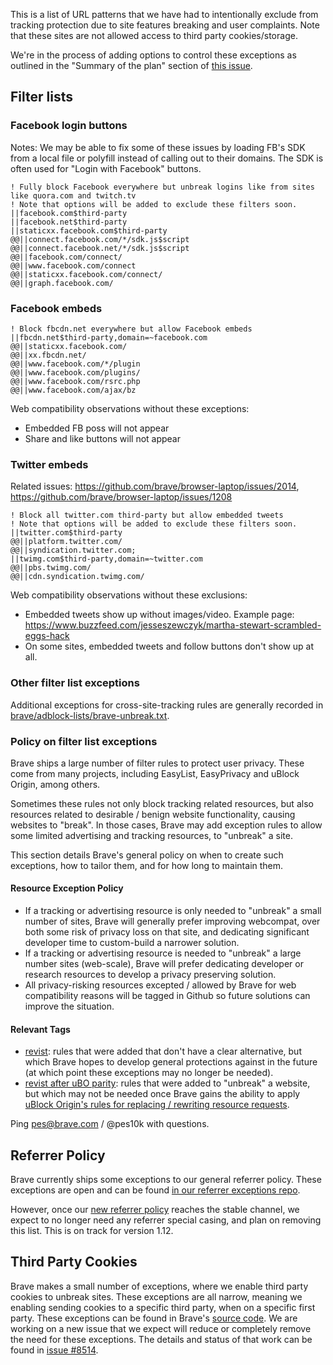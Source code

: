 This is a list of URL patterns that we have had to intentionally exclude from tracking protection due to site features breaking and user complaints. Note that these sites are not allowed access to third party cookies/storage.

We're in the process of adding options to control these exceptions as outlined in the "Summary of the plan" section of [this issue](https://github.com/brave/brave-browser/issues/3475).

## Filter lists

### Facebook login buttons

Notes: We may be able to fix some of these issues by loading FB's SDK from a local file or polyfill instead of calling out to their domains. The SDK is often used for "Login with Facebook" buttons.

```
! Fully block Facebook everywhere but unbreak logins like from sites like quora.com and twitch.tv
! Note that options will be added to exclude these filters soon.
||facebook.com$third-party
||facebook.net$third-party
||staticxx.facebook.com$third-party
@@||connect.facebook.com/*/sdk.js$script
@@||connect.facebook.net/*/sdk.js$script
@@||facebook.com/connect/
@@||www.facebook.com/connect
@@||staticxx.facebook.com/connect/
@@||graph.facebook.com/
```

### Facebook embeds

```
! Block fbcdn.net everywhere but allow Facebook embeds
||fbcdn.net$third-party,domain=~facebook.com
@@||staticxx.facebook.com/
@@||xx.fbcdn.net/
@@||www.facebook.com/*/plugin
@@||www.facebook.com/plugins/
@@||www.facebook.com/rsrc.php
@@||www.facebook.com/ajax/bz
```

Web compatibility observations without these exceptions:
* Embedded FB poss will not appear
* Share and like buttons will not appear

### Twitter embeds

Related issues: https://github.com/brave/browser-laptop/issues/2014, https://github.com/brave/browser-laptop/issues/1208

```
! Block all twitter.com third-party but allow embedded tweets
! Note that options will be added to exclude these filters soon.
||twitter.com$third-party
@@||platform.twitter.com/
@@||syndication.twitter.com;
||twimg.com$third-party,domain=~twitter.com
@@||pbs.twimg.com/
@@||cdn.syndication.twimg.com/
```

Web compatibility observations without these exclusions:
* Embedded tweets show up without images/video. Example page: https://www.buzzfeed.com/jesseszewczyk/martha-stewart-scrambled-eggs-hack
* On some sites, embedded tweets and follow buttons don't show up at all.

### Other filter list exceptions

Additional exceptions for cross-site-tracking rules are generally recorded in [brave/adblock-lists/brave-unbreak.txt](https://github.com/brave/adblock-lists/blob/master/brave-unbreak.txt).

### Policy on filter list exceptions

Brave ships a large number of filter rules to protect user privacy. These come from many projects, including EasyList, EasyPrivacy and uBlock Origin, among others.

Sometimes these rules not only block tracking related resources, but also resources related to desirable / benign website functionality, causing websites to "break". In those cases, Brave may add exception rules to allow some limited advertising and tracking resources, to "unbreak" a site.

This section details Brave's general policy on when to create such exceptions, how to tailor them, and for how long to maintain them.

#### Resource Exception Policy

- If a tracking or advertising resource is only needed to "unbreak" a small number of sites, Brave will generally prefer improving webcompat, over both some risk of privacy loss on that site, and dedicating significant developer time to custom-build a narrower solution.
- If a tracking or advertising resource is needed to "unbreak" a large number sites (web-scale), Brave will prefer dedicating developer or research resources to develop a privacy preserving solution.
- All privacy-risking resources excepted / allowed by Brave for web compatibility reasons will be tagged in Github so future solutions can improve the situation.

#### Relevant Tags

- [revist](https://github.com/brave/adblock-lists/pulls?utf8=✓&q=label%3Arevisit+): rules that were added that don't have a clear alternative, but which Brave hopes to develop general protections against in the future (at which point these exceptions may no longer be needed).
- [revist after uBO parity](https://github.com/brave/adblock-lists/pulls?utf8=✓&q=label%3A"revisit+after+uBO+parity"+): rules that were added to "unbreak" a website, but which may not be needed once Brave gains the ability to apply [uBlock Origin's rules for replacing / rewriting resource requests](https://github.com/uBlockOrigin/uAssets/blob/master/filters/resources.txt).

Ping pes@brave.com / @pes10k with questions.

## Referrer Policy

Brave currently ships some exceptions to our general referrer policy.  These exceptions are open and can be found [in our referrer exceptions repo](https://github.com/brave/referrer-whitelist/blob/master/data/ReferrerWhitelist.json).

However, once our [new referrer policy](https://github.com/brave/brave-browser/wiki/Deviations-from-Chromium-(features-we-disable-or-remove)#modified-features-and-functionality) reaches the stable channel, we expect to no longer need any referrer special casing, and plan on removing this list.  This is on track for version 1.12.

## Third Party Cookies

Brave makes a small number of exceptions, where we enable third party cookies to unbreak sites.  These exceptions are all narrow, meaning we enabling sending cookies to a specific third party, when on a specific first party.  These exceptions can be found in Brave's [source code](https://github.com/brave/brave-core/blob/master/chromium_src/components/content_settings/core/common/cookie_settings_base.cc#L39).  We are working on a new issue that we expect will reduce or completely remove the need for these exceptions.  The details and status of that work can be found in [issue #8514](https://github.com/brave/brave-browser/issues/8514).